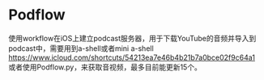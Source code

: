 # Podflow
使用workflow在iOS上建立podcast服务器，用于下载YouTube的音频并导入到podcast中，需要用到a-shell或者mini a-shell
   https://www.icloud.com/shortcuts/54213ea7e46b4b21b7a0bce02f9c64a1
或者使用Podflow.py，来获取音视频，最多目前能更新15个。